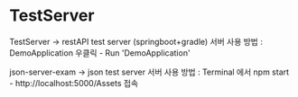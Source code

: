 # TestServer

TestServer -> restAPI test server (springboot+gradle)
서버 사용 방법 : DemoApplication 우클릭 - Run 'DemoApplication'


json-server-exam -> json test server
서버 사용 방법 : Terminal 에서 npm start - http://localhost:5000/Assets 접속
